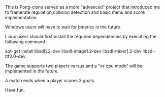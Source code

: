 This is Pong-clone served as a more "advanced" project that introduced me to framerate regulation,collision detection and basic menu and score implementation.

Windows users will have to wait for binaries in the future.

Linux users should first install the required dependencies by executing the following command :

apt-get install libsdl1.2-dev libsdl-image1.2-dev libsdl-mixer1.2-dev libsdl-ttf2.0-dev

The game supports two players versus and a "vs cpu mode" will be implemented in the future.

A match ends when a player scores 3 goals.

Have fun.
